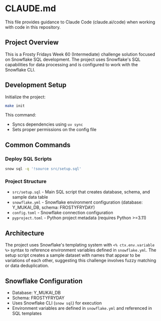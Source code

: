# CLAUDE.md

This file provides guidance to Claude Code (claude.ai/code) when working with code in this repository.

## Project Overview

This is a Frosty Fridays Week 60 (Intermediate) challenge solution focused on Snowflake SQL development. The project uses Snowflake's SQL capabilities for data processing and is configured to work with the Snowflake CLI.

## Development Setup

Initialize the project:
```bash
make init
```

This command:
- Syncs dependencies using `uv sync`
- Sets proper permissions on the config file

## Common Commands

### Deploy SQL Scripts
```bash
snow sql -q '!source src/setup.sql'
```

### Project Structure
- `src/setup.sql` - Main SQL script that creates database, schema, and sample data table
- `snowflake.yml` - Snowflake environment configuration (database: Y_MUKAI_DB, schema: FROSTYFRYDAY)
- `config.toml` - Snowflake connection configuration
- `pyproject.toml` - Python project metadata (requires Python >=3.11)

## Architecture

The project uses Snowflake's templating system with `<% ctx.env.variable %>` syntax to reference environment variables defined in `snowflake.yml`. The setup script creates a sample dataset with names that appear to be variations of each other, suggesting this challenge involves fuzzy matching or data deduplication.

## Snowflake Configuration

- Database: Y_MUKAI_DB
- Schema: FROSTYFRYDAY
- Uses Snowflake CLI (`snow sql`) for execution
- Environment variables are defined in `snowflake.yml` and referenced in SQL templates